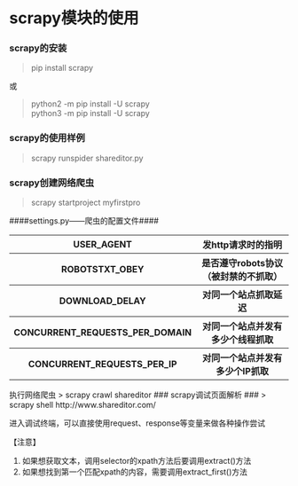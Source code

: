 # scrapy模块的使用 #
### scrapy的安装 ###
> pip install scrapy 
 
或  
> python2 -m pip install -U scrapy  
> python3 -m pip install -U scrapy
### scrapy的使用样例 ###
> scrapy runspider shareditor.py
### scrapy创建网络爬虫 ###
> scrapy startproject myfirstpro  

####settings.py——爬虫的配置文件####
<table>
<tr>
    <th>USER_AGENT</th>
    <th>发http请求时的指明</th>
</tr>
<tr>
    <th>ROBOTSTXT_OBEY</th>
    <th>是否遵守robots协议（被封禁的不抓取）</th>
</tr>
<tr>
    <th>DOWNLOAD_DELAY</th>
    <th>对同一个站点抓取延迟</th>
</tr>
<tr>
    <th>CONCURRENT_REQUESTS_PER_DOMAIN</th>
    <th>对同一个站点并发有多少个线程抓取</th>
</tr>
<tr>
    <th>CONCURRENT_REQUESTS_PER_IP</th>
    <th>对同一个站点并发有多少个IP抓取</th>
</tr>
</table>
执行网络爬虫
> scrapy crawl shareditor  
### scrapy调试页面解析 ###  
> scrapy shell http://www.shareditor.com/  

进入调试终端，可以直接使用request、response等变量来做各种操作尝试

【注意】  
1. 如果想获取文本，调用selector的xpath方法后要调用extract()方法  
2. 如果想找到第一个匹配xpath的内容，需要调用extract_first()方法  
